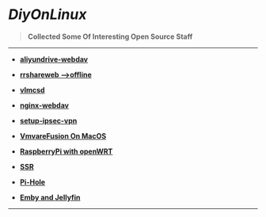 # *DiyOnLinux*

> **Collected Some Of Interesting Open Source Staff**

---

- [**aliyundrive-webdav**](aliyundrive-webdav)

- [**rrshareweb -->offline**](rrshare)

- [**vlmcsd**](vlmcsd)

- **[nginx-webdav](nginx-webdav)**

- **[setup-ipsec-vpn](https://github.com/hwdsl2/setup-ipsec-vpn)**

- **[VmvareFusion On MacOS](VmvareFusion)**

- **[RaspberryPi with openWRT](RaspberryPi)**

- **[SSR](ssr)**

- **[Pi-Hole ](Pi-hole)**

- **[Emby and Jellyfin](media)**
---
